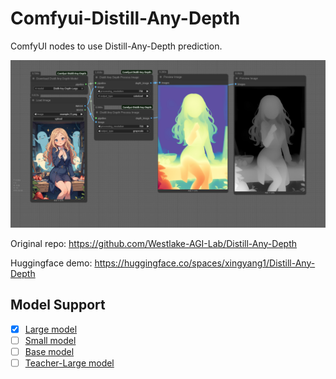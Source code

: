 # Comfyui-Distill-Any-Depth

ComfyUI nodes to use Distill-Any-Depth prediction.

![](./example_workflows/workflow.png)

Original repo: https://github.com/Westlake-AGI-Lab/Distill-Any-Depth

Huggingface demo: https://huggingface.co/spaces/xingyang1/Distill-Any-Depth

## Model Support

- [x] [Large model](https://huggingface.co/xingyang1/Distill-Any-Depth/tree/main/large)
- [ ] [Small model](https://huggingface.co/xingyang1/Distill-Any-Depth/tree/main/small)
- [ ] [Base model](https://huggingface.co/xingyang1/Distill-Any-Depth/tree/main/base)
- [ ] [Teacher-Large model](https://huggingface.co/xingyang1/Distill-Any-Depth/tree/main/Distill-Any-Depth-Dav2-Teacher-Large-2w-iter)